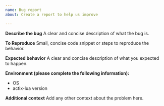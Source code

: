```yaml
---
name: Bug report
about: Create a report to help us improve

---
```


**Describe the bug**
A clear and concise description of what the bug is.

**To Reproduce**
Small, concise code snippet or steps to reproduce the behavior.

**Expected behavior**
A clear and concise description of what you expected to happen.

**Environment (please complete the following information):**
 - OS
 - actix-lua version

**Additional context**
Add any other context about the problem here.
